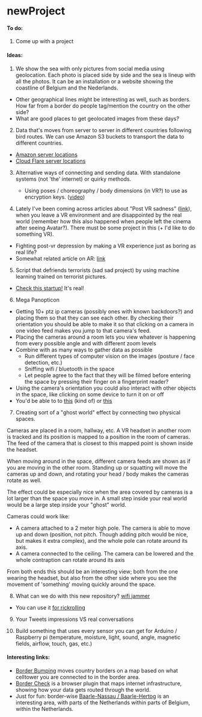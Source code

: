 # newProject

#### To do:
1. Come up with a project

#### Ideas:
1. We show the sea with only pictures from social media using geolocation. Each photo is placed side by side and the sea is lineup with all the photos. It can be an installation or a website showing the coastline of Belgium and the Nederlands.

  * Other geographical lines might be interesting as well, such as borders. How far from a border do people tag/mention the country on the other side?
  * What are good places to get geolocated images from these days?

2. Data that's moves from server to server in different countries following bird routes. We can use Amazon S3 buckets to transport the data to different countries.
  * [Amazon server locations](https://aws.amazon.com/about-aws/global-infrastructure/)
  * [Cloud Flare server locations](https://www.cloudflare.com/network/)

3. Alternative ways of connecting and sending data. With standalone systems (not 'the' internet) or quirky methods.
   * Using poses / choreography / body dimensions (in VR?) to use as encryption keys. ([video](https://youtu.be/cnFBM58UOYM?t=5m5s))

4. Lately I've been coming across articles about "Post VR sadness" ([link](https://www.theatlantic.com/technology/archive/2016/12/post-vr-sadness/511232/?single_page=true)), when you leave a VR environment and are disappointed by the real world (remember how this also happened when people left the cinema after seeing Avatar?). There must be some project in this (+ I'd like to do something VR).
  * Fighting post-vr depression by making a VR experience just as boring as real life?
  * Somewhat related article on AR: [link](http://www.wired.co.uk/article/augmented-reality-environments)

5. Script that defriends terrorists (sad sad project) by using machine learning trained on terrorist pictures.
  * [Check this startup!](http://www.faception.com/) It's real!

6. Mega Panopticon
  * Getting 10+ ptz ip cameras (possibly ones with known backdoors?) and placing them so that they can see each other. By checking their orientation you should be able to make it so that clicking on a camera in one video feed makes you jump to that camera's feed.
  * Placing the cameras around a room lets you view whatever is happening from every possible angle and with different zoom levels
  * Combine with as many ways to gather data as possible
  	* Run different types of computer vision on the images (posture / face detection, etc.)
    * Sniffing wifi / bluetooth in the space
    * Let people agree to the fact that they will be filmed before entering the space by pressing their finger on a fingerprint reader?
  * Using the camera's orientation you could also interact with other objects in the space, like clicking on some device to turn it on or off
  * You'd be able to to [this](https://www.youtube.com/watch?v=qHepKd38pr00) (kind of) or [this](https://www.youtube.com/watch?v=qwNwl6Hm7zQ)

7. Creating sort of a "ghost world" effect by connecting two physical spaces.
  
  Cameras are placed in a room, hallway, etc. A VR headset in another room is tracked and its position is mapped to a position in the room of cameras. The feed of the camera that is closest to this mapped point is shown inside the headset.
  
  When moving around in the space, different camera feeds are shown as if you are moving in the other room. Standing up or squatting will move the cameras up and down, and rotating your head / body makes the cameras rotate as well.
  
  The effect could be especially nice when the area covered by cameras is a lot larger than the space you move in. A small step inside your real world would be a large step inside your "ghost" world.
  
  Cameras could work like:
  * A camera attached to a 2 meter high pole. The camera is able to move up and down (position, not pitch. Though adding pitch would be nice, but makes it extra complex), and the whole pole can rotate around its axis.
  * A camera connected to the ceiling. The camera can be lowered and the whole contraption can rotate around its axis
    
  From both ends this should be an interesting view; both from the one wearing the headset, but also from the other side where you see the movement of 'something' moving quickly around the space.

8. What can we do with this new repository? [wifi jammer](https://github.com/DanMcInerney/wifijammer)
  * You can use it [for rickrolling](https://www.wired.com/2014/07/rickroll-innocent-televisions-with-this-google-chromecast-hack/)

9. Your Tweets impressions VS real conversations

10. Build something that uses every sensor you can get for Arduino / Raspberry pi (temperature, moisture, light, sound, angle, magnetic fields, airflow, touch, gas, etc.)


#### Interesting links:
* [Border Bumping](http://borderbumping.net/) moves country borders on a map based on what celltower you are connected to in the border area.
* [Border Check](http://roelof.info/projects/(2013)Border_Check/) is a browser plugin that maps internet infrastructure, showing how your data gets routed through the world.
* Just for fun: border-wise [Baarle-Nassau / Baarle-Hertog](https://www.google.nl/maps/@51.4362036,4.9338757,14z) is an interesting area, with parts of the Netherlands within parts of Belgium, within the Netherlands.
